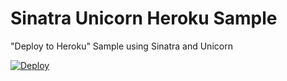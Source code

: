 Sinatra Unicorn Heroku Sample
=============================

"Deploy to Heroku" Sample using Sinatra and Unicorn

[![Deploy](https://www.herokucdn.com/deploy/button.svg)](https://heroku.com/deploy?template=https://github.com/alexruperez/sinatra-unicorn-heroku-sample)
